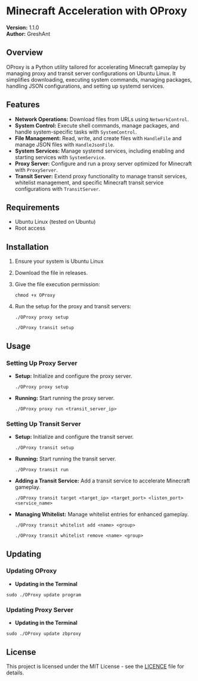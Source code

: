 # Minecraft Acceleration with OProxy

**Version:** 1.1.0                    
**Author:** GreshAnt

## Overview
OProxy is a Python utility tailored for accelerating Minecraft gameplay by managing proxy and transit server configurations on Ubuntu Linux. It simplifies downloading, executing system commands, managing packages, handling JSON configurations, and setting up systemd services.

## Features
- **Network Operations:** Download files from URLs using `NetworkControl`.
- **System Control:** Execute shell commands, manage packages, and handle system-specific tasks with `SystemControl`.
- **File Management:** Read, write, and create files with `HandleFile` and manage JSON files with `HandleJsonFile`.
- **System Services:** Manage systemd services, including enabling and starting services with `SystemService`.
- **Proxy Server:** Configure and run a proxy server optimized for Minecraft with `ProxyServer`.
- **Transit Server:** Extend proxy functionality to manage transit services, whitelist management, and specific Minecraft transit service configurations with `TransitServer`.

## Requirements
- Ubuntu Linux (tested on Ubuntu)
- Root access

## Installation
1. Ensure your system is Ubuntu Linux

2. Download the file in releases.

3. Give the file execution permission: 
   
   ```
   chmod +x OProxy
   ```
4. Run the setup for the proxy and transit servers:
   ```
   ./OProxy proxy setup
   ```
   ```
   ./OProxy transit setup
   ```

## Usage
### Setting Up Proxy Server
- **Setup:** Initialize and configure the proxy server.
   ```
   ./OProxy proxy setup
   ```

- **Running:** Start running the proxy server.
   ```
   ./OProxy proxy run <transit_server_ip>
   ```

### Setting Up Transit Server
- **Setup:** Initialize and configure the transit server.
   ```
   ./OProxy transit setup
   ```

- **Running:** Start running the transit server.
   ```
   ./OProxy transit run
   ```

- **Adding a Transit Service:** Add a transit service to accelerate Minecraft gameplay.
   ```
   ./OProxy transit target <target_ip> <target_port> <listen_port> <service_name>
   ```

- **Managing Whitelist:** Manage whitelist entries for enhanced gameplay.
   ```
   ./OProxy transit whitelist add <name> <group>
   ```
   ```
   ./OProxy transit whitelist remove <name> <group>
   ```

## Updating

### Updating OProxy
   - **Updating in the Terminal**
   ```
   sudo ./OProxy update program
   ```

### Updating Proxy Server
  - **Updating in the Terminal**
  ```
  sudo ./OProxy update zbproxy
  ```

## License
This project is licensed under the MIT License - see the [LICENCE](LICENCE) file for details.
